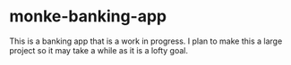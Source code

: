 # monke-banking-app
This is a banking app that is a work in progress. I plan to make this a large project so it may take a while as it is a lofty goal.
